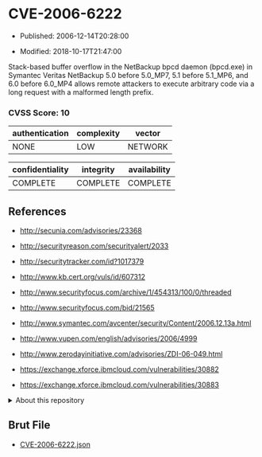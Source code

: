 # CVE-2006-6222

- Published: 2006-12-14T20:28:00

- Modified: 2018-10-17T21:47:00

Stack-based buffer overflow in the NetBackup bpcd daemon (bpcd.exe) in Symantec Veritas NetBackup 5.0 before 5.0_MP7, 5.1 before 5.1_MP6, and 6.0 before 6.0_MP4 allows remote attackers to execute arbitrary code via a long request with a malformed length prefix.

### CVSS Score: **10**

| authentication | complexity | vector |
| --- | --- | --- |
| NONE | LOW | NETWORK |

| confidentiality | integrity | availability |
| --- | --- | --- |
| COMPLETE | COMPLETE | COMPLETE |

## References

* http://secunia.com/advisories/23368

* http://securityreason.com/securityalert/2033

* http://securitytracker.com/id?1017379

* http://www.kb.cert.org/vuls/id/607312

* http://www.securityfocus.com/archive/1/454313/100/0/threaded

* http://www.securityfocus.com/bid/21565

* http://www.symantec.com/avcenter/security/Content/2006.12.13a.html

* http://www.vupen.com/english/advisories/2006/4999

* http://www.zerodayinitiative.com/advisories/ZDI-06-049.html

* https://exchange.xforce.ibmcloud.com/vulnerabilities/30882

* https://exchange.xforce.ibmcloud.com/vulnerabilities/30883

<details>
<summary>About this repository</summary> 

  This repository is part of the project [Live Hack CVE](https://github.com/Live-Hack-CVE). Main website can be found [www.live-hack.org](https://www.live-hack.org) 
  
  Made by [Sn0wAlice](https://github.com/Sn0wAlice) for the people that care about security and need to have a feed of the latest CVEs. Hope you enjoy it, don't forget to star the repo and follow me on [Twitter](https://twitter.com/Sn0wAlice) and [Github](https://github.com/Sn0wAlice). And that is my [personnal website](https://www.alice-snow.me/)

  - [Home Page](https://github.com/Live-Hack-CVE)
  - [Framework](https://github.com/Live-Hack-CVE/cve-framework)
  - [CVE database](https://github.com/Live-Hack-CVE/full_database)
  - [Changelog](https://github.com/Live-Hack-CVE/Changelog)
</details>

## Brut File

* [CVE-2006-6222.json](https://raw.githubusercontent.com/Live-Hack-CVE/full_database/main/cves/2006/CVE-2006-6222.json)

